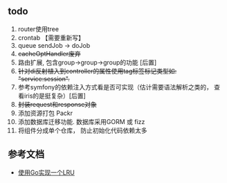 ## todo ##
 1. router使用tree
 2. crontab 【需要重新写】
 4. queue sendJob -> doJob
 5. ~~cacheOptHandler废弃~~
 6. 路由扩展, 包含group->group->group的功能 [后置]
 7. ~~针对di反射植入到controller的属性使用tag标签标记类型如: "service:session".~~
 8. 参考symfony的依赖注入方式看是否可实现（估计需要语法解析之类的， 查看iris的是挺复杂）[后置]
 9. ~~封装request和response对象~~
 10. 添加资源打包 Packr [](github.com/gobuffalo/packr)
 11. 添加数据库迁移功能. 数据库采用GORM 或 fizz 
 14. 将组件分成单个仓库， 防止初始化代码依赖太多

## 参考文档  ##
 - [使用Go实现一个LRU](https://www.jianshu.com/p/970f1a8dd9cf) 
